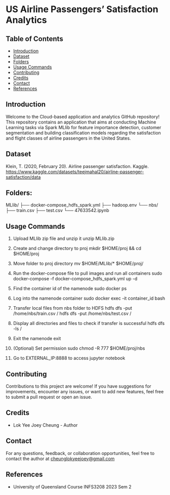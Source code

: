 # US Airline Passengers’ Satisfaction Analytics

## Table of Contents

- [Introduction](#introduction)
- [Dataset](#dataset)
- [Folders](#folder)
- [Usage Commands](#usage-commands)
- [Contributing](#contributing)
- [Credits](#credits)
- [Contact](#contact)
- [References](#references)

## Introduction

Welcome to the Cloud-based application and analytics GitHub repository! This repository contains an application that aims at conducting Machine Learning tasks via Spark MLlib for feature importance detection, customer segmentation and building classification models regarding the satisfaction and flight classes of airline passengers in the United States. 

## Dataset

Klein, T. (2020, February 20). Airline passenger satisfaction. Kaggle. https://www.kaggle.com/datasets/teejmahal20/airline-passenger-satisfaction/data 

## Folders: 

MLlib/
├── docker-compose_hdfs_spark.yml
├── hadoop.env
└── nbs/
    ├── train.csv
    ├── test.csv
    └── 47633542.ipynb
    
## Usage Commands 

1. Upload MLlib zip file and unzip it 
unzip MLlib.zip

2. Create and change directory to proj 
mkdir $HOME/proj && cd $HOME/proj

3. Move folder to proj directory
mv $HOME/MLlib/* $HOME/proj/


4. Run the docker-compose file to pull images and run all containers
sudo docker-compose -f docker-compose_hdfs_spark.yml up -d


5. Find the container id of the namenode
sudo docker ps


6. Log into the namenode container 
sudo docker exec -it container_id bash


7. Transfer local files from nbs folder to HDFS
hdfs dfs -put /home/nbs/train.csv /
hdfs dfs -put /home/nbs/test.csv /


8. Display all directories and files to check if transfer is successful 
hdfs dfs -ls /


9. Exit the namenode 
exit


10. (Optional) Set permission 
sudo chmod -R 777 $HOME/proj/nbs

11. Go to EXTERNAL_IP:8888 to access jupyter notebook

## Contributing

Contributions to this project are welcome! If you have suggestions for improvements, encounter any issues, or want to add new features, feel free to submit a pull request or open an issue.

## Credits

- Lok Yee Joey Cheung - Author

## Contact

For any questions, feedback, or collaboration opportunities, feel free to contact the author at cheunglokyeejoey@gmail.com

## References

- University of Queensland Course INFS3208 2023 Sem 2
